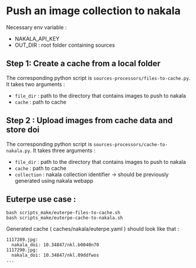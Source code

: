# Push an image collection to nakala

Necessary env variable :
- NAKALA_API_KEY 
- OUT_DIR : root folder containing sources

## Step 1: Create a cache from a local folder

The corresponding python script is `sources-processors/files-to-cache.py`. 
It takes two arguments :
- `file_dir` : path to the directory that contains images to push to nakala 
- `cache` : path to cache

## Step 2 : Upload images from cache data and store doi

The corresponding python script is `sources-processors/cache-to-nakala.py`. 
It takes three arguments :
- `file_dir` : path to the directory that contains images to push to nakala 
- `cache` : path to cache
- `collection` : nakala collection identifier -> should be previously generated using nakala webapp

## Euterpe use case : 

```
bash scripts_make/euterpe-files-to-cache.sh
bash scripts_make/euterpe-cache-to-nakala.sh
```

Generated cache ( caches/nakala/euterpe.yaml ) should look like that :

```
1117289.jpg:
  nakala_doi: 10.34847/nkl.b0040n70
1117290.jpg:
  nakala_doi: 10.34847/nkl.09ddfwos
...
```